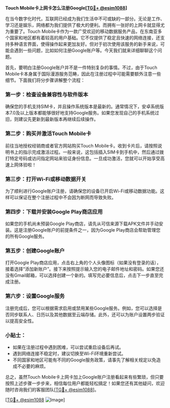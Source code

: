 **Touch Mobile卡上网卡怎么注册Google[[TG💪+ @esim1088](https://t.me/s/esim1088)]**

在当今数字化时代，互联网已经成为我们生活中不可或缺的一部分。无论是工作、学习还是娱乐，网络都为我们提供了极大的便利。而拥有一张好的上网卡就显得尤为重要了。Touch Mobile卡作为一款广受欢迎的移动数据服务产品，在东南亚多个国家和地区都有着较高的用户基础。它不仅提供了稳定且快速的网络连接，还支持多种语言界面，使得操作起来更加友好。但对于初次使用该服务的新手来说，可能会遇到一些问题，比如如何注册Google账户等。今天我们就来详细聊聊这个问题。

首先，要明白注册Google账户并不是一件特别复杂的事情。不过，由于Touch Mobile卡本身属于国际漫游服务范畴，因此在注册过程中可能需要额外注意一些细节。下面我们将分步骤讲解整个流程：

### 第一步：检查设备兼容性与软件版本
确保您的手机支持SIM卡，并且操作系统版本是最新的。通常情况下，安卓系统版本7.0及以上版本都能够很好地支持Google服务。如果您发现自己的手机系统过旧，则建议先更新到最新版本再继续后续操作。

### 第二步：购买并激活Touch Mobile卡
前往当地授权经销商或者官方网站购买Touch Mobile卡。收到卡片后，请按照说明书上的指示完成激活过程。一般来说，这包括插入SIM卡到手机中，然后通过拨打特定号码或访问指定网站来验证身份信息。一旦成功激活，您就可以开始享受高速上网体验啦！

### 第三步：打开Wi-Fi或移动数据开关
为了顺利进行Google账户注册，请确保您的设备已开启Wi-Fi或移动数据功能。这样可以保证在整个注册过程中不会因为断网而导致失败。

### 第四步：下载并安装Google Play商店应用
如果您的手机尚未预装Google Play商店，请先从可信来源下载APK文件并手动安装。这是注册Google账户的前提条件之一，因为Google Play商店会帮助管理您的所有Google服务。

### 第五步：创建Google账户
打开Google Play商店应用，点击右上角的个人头像图标（如果没有登录的话），接着选择“添加新账户”。接下来按照提示输入您的电子邮件地址和密码。如果您还没有Gmail邮箱，可以选择创建一个新的。填写完必要信息后，点击下一步直至完成注册。

### 第六步：设置Google服务
注册完成后，您可以根据需求启用或禁用某些Google服务。例如，您可以选择是否同步联系人、日历以及其他数据至云端存储。此外，还可以为账户设置两步验证以提高安全性。

### 小贴士：
- 如果在注册过程中遇到困难，可以尝试重启设备后再试。
- 遇到网络连接不稳定时，建议切换至Wi-Fi环境重新尝试。
- 不同国家和地区可能有不同的Google服务政策，请事先了解相关规定以免造成不必要的麻烦。

总之，虽然Touch Mobile卡上网卡加上Google账户注册看起来有些繁琐，但只要按照上述步骤一步步来，相信每位用户都能轻松搞定！如果您还有其他疑问，欢迎随时咨询我们的客服团队[[TG💪+ @esim1088](https://t.me/s/esim1088)]。

[[TG💪+ @esim1088](https://t.me/s/esim1088) ![Image](https://i.postimg.cc/4NQfJmqS/Snipaste-2025-05-13-00-14-12.png)]